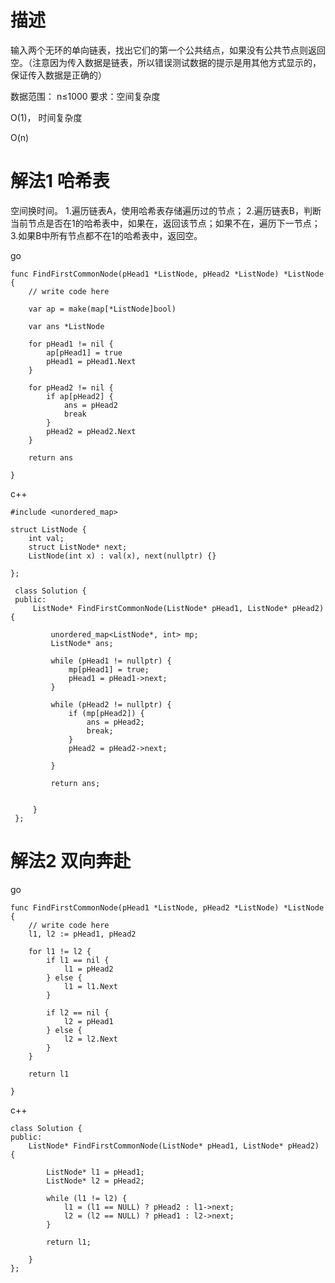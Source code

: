 # 描述
输入两个无环的单向链表，找出它们的第一个公共结点，如果没有公共节点则返回空。（注意因为传入数据是链表，所以错误测试数据的提示是用其他方式显示的，保证传入数据是正确的）

数据范围： 
n≤1000
要求：空间复杂度 

O(1)，
时间复杂度 

O(n)


# 解法1 哈希表

空间换时间。
1.遍历链表A，使用哈希表存储遍历过的节点；
2.遍历链表B，判断当前节点是否在1的哈希表中，如果在，返回该节点；如果不在，遍历下一节点；
3.如果B中所有节点都不在1的哈希表中，返回空。

go
```
func FindFirstCommonNode(pHead1 *ListNode, pHead2 *ListNode) *ListNode {
	// write code here

	var ap = make(map[*ListNode]bool)

	var ans *ListNode

	for pHead1 != nil {
		ap[pHead1] = true
		pHead1 = pHead1.Next
	}

	for pHead2 != nil {
		if ap[pHead2] {
			ans = pHead2
			break
		}
		pHead2 = pHead2.Next
	}

	return ans

}
```

c++
```
#include <unordered_map> 

struct ListNode {
    int val;
    struct ListNode* next;
    ListNode(int x) : val(x), next(nullptr) {}
    
};

 class Solution {
 public:
     ListNode* FindFirstCommonNode(ListNode* pHead1, ListNode* pHead2) {

         unordered_map<ListNode*, int> mp;
         ListNode* ans;

         while (pHead1 != nullptr) {
             mp[pHead1] = true;
             pHead1 = pHead1->next;
         }

         while (pHead2 != nullptr) {
             if (mp[pHead2]) {
                 ans = pHead2;
                 break;
             }
             pHead2 = pHead2->next;

         }

         return ans;


     }
 };

```

# 解法2 双向奔赴

go

```
func FindFirstCommonNode(pHead1 *ListNode, pHead2 *ListNode) *ListNode {
	// write code here
	l1, l2 := pHead1, pHead2

	for l1 != l2 {
		if l1 == nil {
			l1 = pHead2
		} else {
			l1 = l1.Next
		}

		if l2 == nil {
			l2 = pHead1
		} else {
			l2 = l2.Next
		}
	}

	return l1

}
```

c++
```
class Solution {
public:
    ListNode* FindFirstCommonNode(ListNode* pHead1, ListNode* pHead2) {

        ListNode* l1 = pHead1;
        ListNode* l2 = pHead2;

        while (l1 != l2) {
            l1 = (l1 == NULL) ? pHead2 : l1->next;
            l2 = (l2 == NULL) ? pHead1 : l2->next;
        }

        return l1;

    }
};

```